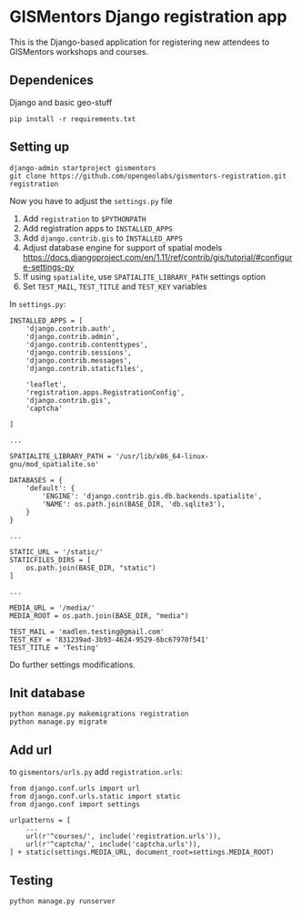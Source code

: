 # GISMentors Django registration app

This is the Django-based application for registering new attendees to GISMentors
workshops and courses.

## Dependenices

Django and basic geo-stuff

```
pip install -r requirements.txt
```

## Setting up

```
django-admin startproject gismentors
git clone https://github.com/opengeolabs/gismentors-registration.git registration
```

Now you have to adjust the `settings.py` file

1. Add `registration` to `$PYTHONPATH`
2. Add registration apps to `INSTALLED_APPS`
3. Add `django.contrib.gis` to `INSTALLED_APPS`
4. Adjust database engine for support of spatial models https://docs.djangoproject.com/en/1.11/ref/contrib/gis/tutorial/#configure-settings-py
5. If using `spatialite`, use `SPATIALITE_LIBRARY_PATH` settings option
6. Set `TEST_MAIL`, `TEST_TITLE` and `TEST_KEY` variables

In `settings.py`:

```
INSTALLED_APPS = [
    'django.contrib.auth',
    'django.contrib.admin',
    'django.contrib.contenttypes',
    'django.contrib.sessions',
    'django.contrib.messages',
    'django.contrib.staticfiles',

    'leaflet',
    'registration.apps.RegistrationConfig',
    'django.contrib.gis',
    'captcha'

]

...

SPATIALITE_LIBRARY_PATH = '/usr/lib/x86_64-linux-gnu/mod_spatialite.so'

DATABASES = {
    'default': {
        'ENGINE': 'django.contrib.gis.db.backends.spatialite',
        'NAME': os.path.join(BASE_DIR, 'db.sqlite3'),
    }
}

...

STATIC_URL = '/static/'
STATICFILES_DIRS = [
    os.path.join(BASE_DIR, "static")
]

...

MEDIA_URL = '/media/'
MEDIA_ROOT = os.path.join(BASE_DIR, "media")

```

```
TEST_MAIL = 'madlen.testing@gmail.com'
TEST_KEY = '831239ad-3b93-4624-9529-6bc67970f541'
TEST_TITLE = 'Testing'
```

Do further settings modifications.

## Init database

```
python manage.py makemigrations registration
python manage.py migrate
```

## Add url

to `gismentors/urls.py` add `registration.urls`:

```
from django.conf.urls import url
from django.conf.urls.static import static
from django.conf import settings

urlpatterns = [
    ...
    url(r'^courses/', include('registration.urls')),
    url(r'^captcha/', include('captcha.urls')),
] + static(settings.MEDIA_URL, document_root=settings.MEDIA_ROOT)
```

## Testing

```
python manage.py runserver
```
